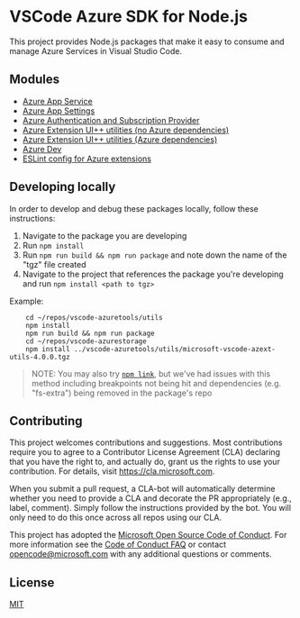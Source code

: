 # VSCode Azure SDK for Node.js

This project provides Node.js packages that make it easy to consume and manage Azure Services in Visual Studio Code.

## Modules

* [Azure App Service](appservice/)
* [Azure App Settings](appsettings/)
* [Azure Authentication and Subscription Provider](auth/)
* [Azure Extension UI++ utilities (no Azure dependencies)](utils/)
* [Azure Extension UI++ utilities (Azure dependencies)](azure/)
* [Azure Dev](dev/)
* [ESLint config for Azure extensions](eslint-config-azuretools/)

## Developing locally

In order to develop and debug these packages locally, follow these instructions:
1. Navigate to the package you are developing
1. Run `npm install`
1. Run `npm run build && npm run package` and note down the name of the "tgz" file created
1. Navigate to the project that references the package you're developing and run `npm install <path to tgz>`

Example:
```
    cd ~/repos/vscode-azuretools/utils
    npm install
    npm run build && npm run package
    cd ~/repos/vscode-azurestorage
    npm install ../vscode-azuretools/utils/microsoft-vscode-azext-utils-4.0.0.tgz
```

> NOTE: You may also try [`npm link`](https://docs.npmjs.com/cli/v7/commands/npm-link), but we've had issues with this method including breakpoints not being hit and dependencies (e.g. "fs-extra") being removed in the package's repo

## Contributing

This project welcomes contributions and suggestions.  Most contributions require you to agree to a
Contributor License Agreement (CLA) declaring that you have the right to, and actually do, grant us
the rights to use your contribution. For details, visit https://cla.microsoft.com.

When you submit a pull request, a CLA-bot will automatically determine whether you need to provide
a CLA and decorate the PR appropriately (e.g., label, comment). Simply follow the instructions
provided by the bot. You will only need to do this once across all repos using our CLA.

This project has adopted the [Microsoft Open Source Code of Conduct](https://opensource.microsoft.com/codeofconduct/).
For more information see the [Code of Conduct FAQ](https://opensource.microsoft.com/codeofconduct/faq/) or
contact [opencode@microsoft.com](mailto:opencode@microsoft.com) with any additional questions or comments.

## License
[MIT](LICENSE.md)
